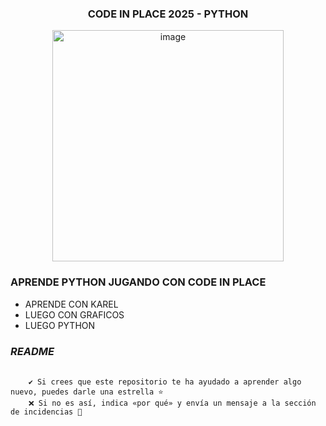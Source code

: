 <div>
  <h3 align="center">CODE IN PLACE 2025 - PYTHON</h3>
</div>

<div>
  <p align="center" dir="auto">
    <a href="https://codeinplace.stanford.edu" rel="nofollow">
    <img width="370" height="370" alt="image" src="https://github.com/user-attachments/assets/c4b57d7a-a878-4219-a00d-4ab1565bb2bd" />
    </a>
  </p>
</div>

<div>
  <h3>APRENDE PYTHON JUGANDO CON CODE IN PLACE</h3>
    <ul>
      <li>APRENDE CON KAREL</li>
      <li>LUEGO CON GRAFICOS</li>
      <li>LUEGO PYTHON</li>
    </ul>
</div>

<div>
   <h3><b><i>README</i></b></h3>
  <pre>
    <code>
    ✔️ Si crees que este repositorio te ha ayudado a aprender algo nuevo, puedes darle una estrella ⭐   
    ❌ Si no es así, indica «por qué» y envía un mensaje a la sección de incidencias 🚩   
    </code>  
  </pre> 
</div>


